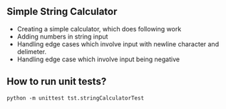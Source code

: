 ## Simple String Calculator

- Creating a simple calculator, which does following work
-  Adding numbers in string input
- Handling edge cases which involve input with newline character and delimeter.
- Handling edge case which involve input being negative

## How to run unit tests?

`python -m unittest tst.stringCalculatorTest`


